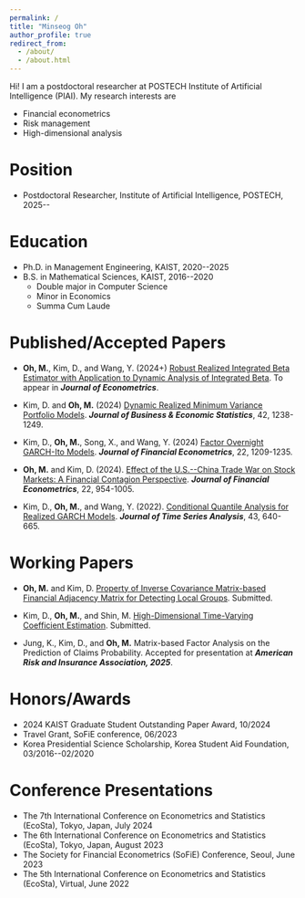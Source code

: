 ```yaml
---
permalink: /
title: "Minseog Oh"
author_profile: true
redirect_from: 
  - /about/
  - /about.html
---
```


Hi!
I am a postdoctoral researcher at POSTECH Institute of Artificial Intelligence (PIAI).
My research interests are
- Financial econometrics
- Risk management
- High-dimensional analysis

Position
======
- Postdoctoral Researcher, Institute of Artificial Intelligence, POSTECH, 2025--

Education
======
- Ph.D. in Management Engineering, KAIST, 2020--2025
- B.S. in Mathematical Sciences, KAIST, 2016--2020
  - Double major in Computer Science
  - Minor in Economics
  - Summa Cum Laude


Published/Accepted Papers
======
- __Oh, M.__, Kim, D., and Wang, Y. (2024+) [Robust Realized Integrated Beta Estimator with Application to Dynamic Analysis of Integrated Beta](https://www.sciencedirect.com/science/article/pii/S0304407624001568). To appear in ___Journal of Econometrics___.

- Kim, D. and __Oh, M.__  (2024) [Dynamic Realized Minimum Variance Portfolio Models](https://www.tandfonline.com/doi/full/10.1080/07350015.2024.2308106). ___Journal of Business & Economic Statistics___, 42, 1238-1249.

- Kim, D., __Oh, M.__, Song, X., and Wang, Y. (2024)  [Factor Overnight GARCH-Ito Models](https://academic.oup.com/jfec/article/22/5/1209/7480231). ___Journal of Financial Econometrics___, 22, 1209-1235.

- __Oh, M.__ and Kim, D. (2024).  [Effect of the U.S.--China Trade War on Stock Markets: A Financial Contagion Perspective](https://academic.oup.com/jfec/article/22/4/954/7210491).   ___Journal of Financial Econometrics___, 22, 954-1005.

-  Kim, D., __Oh, M.__, and Wang, Y. (2022). [Conditional Quantile Analysis for Realized GARCH Models](https://onlinelibrary.wiley.com/doi/full/10.1111/jtsa.12633). ___Journal of Time Series Analysis___, 43, 640-665. 

Working Papers
=====
- __Oh, M.__ and Kim, D.  [Property of Inverse Covariance Matrix-based Financial Adjacency Matrix for Detecting Local Groups](https://arxiv.org/abs/2412.05664). Submitted.

- Kim, D., __Oh, M.__, and Shin, M. [High-Dimensional Time-Varying Coefficient Estimation](https://arxiv.org/abs/2202.08419). Submitted.

- Jung, K., Kim, D., and __Oh, M.__ Matrix-based Factor Analysis on the Prediction of Claims Probability. Accepted for presentation at ___American Risk and Insurance Association, 2025___.

Honors/Awards
======
- 2024 KAIST Graduate Student Outstanding Paper Award, 10/2024
- Travel Grant, SoFiE conference, 06/2023
- Korea Presidential Science Scholarship, Korea Student Aid Foundation, 03/2016--02/2020


Conference Presentations
======
- The 7th International Conference on Econometrics and Statistics (EcoSta), Tokyo, Japan, July 2024
- The 6th International Conference on Econometrics and Statistics (EcoSta), Tokyo, Japan, August 2023
- The Society for Financial Econometrics (SoFiE) Conference, Seoul, June 2023
- The 5th International Conference on Econometrics and Statistics (EcoSta), Virtual, June 2022
